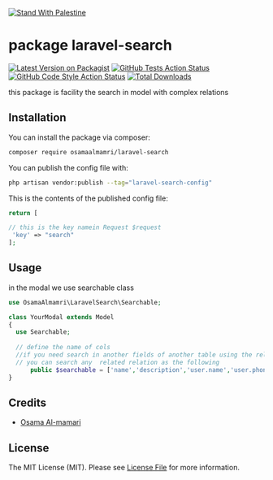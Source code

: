 [![Stand With Palestine](https://raw.githubusercontent.com/TheBSD/StandWithPalestine/main/banner-no-action.svg)](https://TheBSD.github.io/StandWithPalestine/)

#  package laravel-search

[![Latest Version on Packagist](https://img.shields.io/packagist/v/osamaalmamri/laravel-search.svg?style=flat-square)](https://packagist.org/packages/osamaalmamri/laravel-search)
[![GitHub Tests Action Status](https://img.shields.io/github/actions/workflow/status/osamaalmamri/laravel-search/run-tests.yml?branch=main&label=tests&style=flat-square)](https://github.com/osamaalmamri/laravel-search/actions?query=workflow%3Arun-tests+branch%3Amain)
[![GitHub Code Style Action Status](https://img.shields.io/github/actions/workflow/status/osamaalmamri/laravel-search/fix-php-code-style-issues.yml?branch=main&label=code%20style&style=flat-square)](https://github.com/osamaalmamri/laravel-search/actions?query=workflow%3A"Fix+PHP+code+style+issues"+branch%3Amain)
[![Total Downloads](https://img.shields.io/packagist/dt/osamaalmamri/laravel-search.svg?style=flat-square)](https://packagist.org/packages/osamaalmamri/laravel-search)

this package is facility the search in model with complex relations

## Installation

You can install the package via composer:

```bash
composer require osamaalmamri/laravel-search
```

You can publish the config file with:

```bash
php artisan vendor:publish --tag="laravel-search-config"
```

This is the contents of the published config file:



```php
return [

// this is the key namein Request $request 
 'key' => "search"
];
```


## Usage

in the modal we use searchable class 
```php
use OsamaAlmamri\LaravelSearch\Searchable;

class YourModal extends Model
{
  use Searchable;
  
  // define the name of cols 
  //if you need search in another fields of another table using the relation name then col name
  // you can search any  related relation as the following
      public $searchable = ['name','description','user.name','user.phone','user.role.name'];
}
```





## Credits

- [Osama Al-mamari](https://github.com/OsamaAlmamri)

## License

The MIT License (MIT). Please see [License File](LICENSE.md) for more information.
